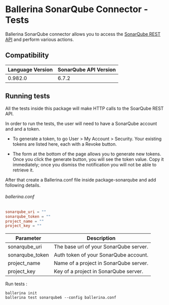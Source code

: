 # Ballerina SonarQube Connector - Tests

Ballerina SonarQube connector allows you to access the [SonarQube REST API](https://docs.sonarqube.org/display/DEV/Web+API) and perform 
various actions.

## Compatibility

| Language Version    | SonarQube API Version |
| ------------------- | --------------------- |
| 0.982.0             |  6.7.2                |

## Running tests

All the tests inside this package will make HTTP calls to the SoarQube REST API.

In order to run the tests, the user will need to have a SonarQube account and and a token.

- To generate a token, to go User > My Account > Security. Your existing tokens are listed here, each with a Revoke button.

- The form at the bottom of the page allows you to generate new tokens. Once you click the generate button, you will see the token value. Copy it immediately; once you dismiss the notification you will not be able to retrieve it.

After that create a Ballerina.conf file inside package-sonarqube and add following details.

###### ballerina.conf
```.conf
sonarqube_uri = ""
sonarqube_token = ""
project_name = ""
project_key = ""
```

| Parameter         | Description                                |
| ----------------- | ------------------------------------------ |
| sonarqube_uri     | The base url of your SonarQube server.     |
| sonarqube_token   | Auth token of your SonarQube account.      |
| project_name      | Name of a project in SonarQube server.     |
| project_key       | Key of a project in SonarQube server.      |

Run tests :
```
ballerina init
ballerina test sonarqube6 --config ballerina.conf
```